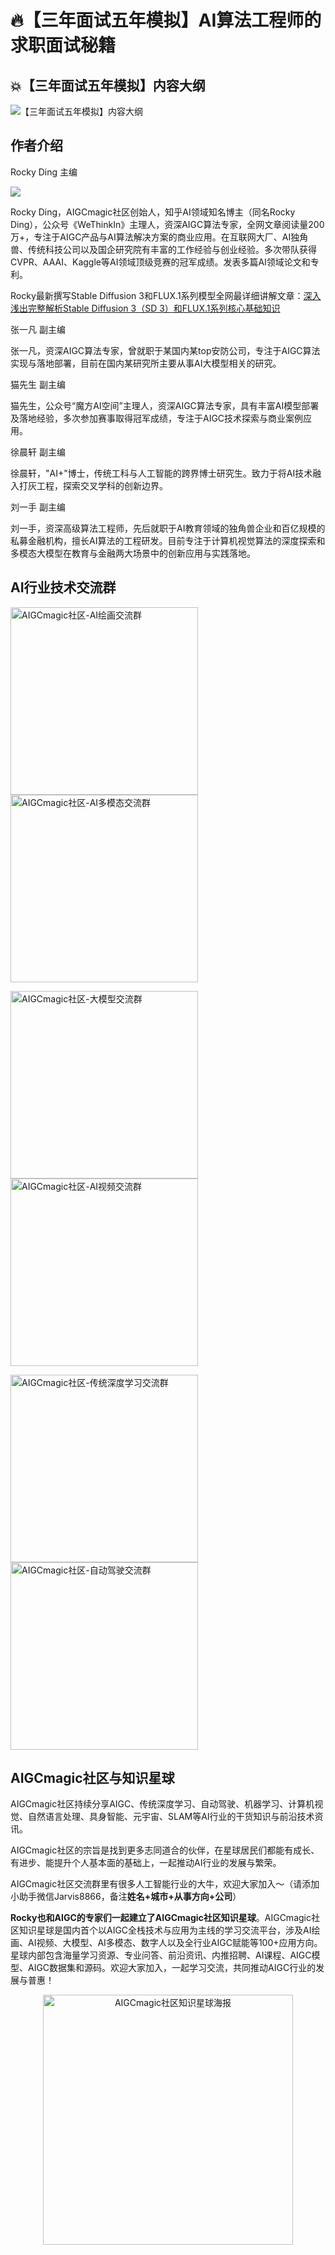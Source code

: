 # 🔥【三年面试五年模拟】AI算法工程师的求职面试秘籍

## 💥【三年面试五年模拟】内容大纲

![【三年面试五年模拟】内容大纲](imgs/框架.png)

## 作者介绍

Rocky Ding 主编

<a href="https://www.zhihu.com/people/bei-jing-de-wen-zhou-ren"><img src="https://img.shields.io/badge/Rocky Ding-知乎-blue"></a> 

Rocky Ding，AIGCmagic社区创始人，知乎AI领域知名博主（同名Rocky Ding），公众号《WeThinkIn》主理人，资深AIGC算法专家，全网文章阅读量200万+，专注于AIGC产品与AI算法解决方案的商业应用。在互联网大厂、AI独角兽、传统科技公司以及国企研究院有丰富的工作经验与创业经验。多次带队获得CVPR、AAAI、Kaggle等AI领域顶级竞赛的冠军成绩。发表多篇AI领域论文和专利。

Rocky最新撰写Stable Diffusion 3和FLUX.1系列模型全网最详细讲解文章：[深入浅出完整解析Stable Diffusion 3（SD 3）和FLUX.1系列核心基础知识](https://zhuanlan.zhihu.com/p/684068402)

张一凡 副主编

张一凡，资深AIGC算法专家，曾就职于某国内某top安防公司，专注于AIGC算法实现与落地部署，目前在国内某研究所主要从事AI大模型相关的研究。

猫先生 副主编   

猫先生，公众号“魔方AI空间”主理人，资深AIGC算法专家，具有丰富AI模型部署及落地经验，多次参加赛事取得冠军成绩，专注于AIGC技术探索与商业案例应用。

徐晨轩 副主编

徐晨轩，"AI+"博士，传统工科与人工智能的跨界博士研究生。致力于将AI技术融入打灰工程，探索交叉学科的创新边界。

刘一手 副主编

刘一手，资深高级算法工程师，先后就职于AI教育领域的独角兽企业和百亿规模的私募金融机构，擅长AI算法的工程研发。目前专注于计算机视觉算法的深度探索和多模态大模型在教育与金融两大场景中的创新应用与实践落地。

## AI行业技术交流群

<img src="imgs/AI绘画交流群.jpg" alt="AIGCmagic社区-AI绘画交流群" width="300"/><img src="imgs/AI多模态交流群.jpg" alt="AIGCmagic社区-AI多模态交流群" width="300"/>

<img src="imgs/大模型交流群.jpg" alt="AIGCmagic社区-大模型交流群" width="300"/><img src="imgs/AI视频交流群.jpg" alt="AIGCmagic社区-AI视频交流群" width="300"/>

<img src="imgs/传统深度学习交流群.jpg" alt="AIGCmagic社区-传统深度学习交流群" width="300"/><img src="imgs/自动驾驶交流群.jpg" alt="AIGCmagic社区-自动驾驶交流群" width="300"/>

## AIGCmagic社区与知识星球

AIGCmagic社区持续分享AIGC、传统深度学习、自动驾驶、机器学习、计算机视觉、自然语言处理、具身智能、元宇宙、SLAM等AI行业的干货知识与前沿技术资讯。

AIGCmagic社区的宗旨是找到更多志同道合的伙伴，在星球居民们都能有成长、有进步、能提升个人基本面的基础上，一起推动AI行业的发展与繁荣。

AIGCmagic社区交流群里有很多人工智能行业的大牛，欢迎大家加入～（请添加小助手微信Jarvis8866，备注**姓名+城市+从事方向+公司**）

**Rocky也和AIGC的专家们一起建立了AIGCmagic社区知识星球**。AIGCmagic社区知识星球是国内首个以AIGC全栈技术与应用为主线的学习交流平台，涉及AI绘画、AI视频、大模型、AI多模态、数字人以及全行业AIGC赋能等100+应用方向。星球内部包含海量学习资源、专业问答、前沿资讯、内推招聘、AI课程、AIGC模型、AIGC数据集和源码。欢迎大家加入，一起学习交流，共同推动AIGC行业的发展与普惠！

<div align=center>
<img src="imgs/星球优惠卷.png" alt="AIGCmagic社区知识星球海报" width="400"/>
</div>

